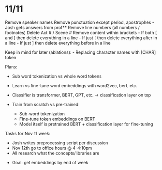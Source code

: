 # 11/11 

Remove speaker names
Remove punctuation except period, apostrophes
    - Josh gets answers from prof**
Remove line numbers (all numbers / footnotes)
Delete Act # / Scene #
Remove content within brackets
    - If both [ and ] then delete everything in a line
    - If just [ then delete everything after in a line
    - If just ] then delete everything before in a line

Keep in mind for later (ablations):
    - Replacing character names with [CHAR] token

Plans:
- Sub word tokenization vs whole word tokens
- Learn vs fine-tune word embeddings with word2vec, bert, etc.
- Classifier is transformer, BERT, GPT, etc. -> classification layer on top
- Train from scratch vs pre-trained

    - Sub-word tokenization
    - Fine-tune token embeddings on BERT
    - Model itself is pretrained BERT + classification layer for fine-tuning


Tasks for Nov 11 week:
- Josh writes preprocessing script per discussion
- Nov 12th go to office hours @ 4-4:10pm
- All research what the concepts/libraries are
* Goal: get embeddings by end of week
